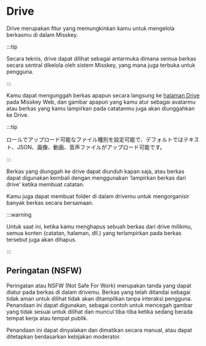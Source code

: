 # Drive

Drive merupakan fitur yang memungkinkan kamu untuk mengelola berkasmu di dalam Misskey.

:::tip

Secara teknis, drive dapat dilihat sebagai antarmuka dimana semua berkas secara sentral dikelola oleh sistem Misskey, yang mana juga terbuka untuk pengguna.

:::

Kamu dapat mengunggah berkas apapun secara langsung ke [halaman Drive](x-mi-web://my/drive) pada Misskey Web, dan gambar apapun yang kamu atur sebagai avatarmu atau berkas yang kamu lampirkan pada catatanmu juga akan diunggahkan ke Drive.

:::tip

ロールでアップロード可能なファイル種別を設定可能で、デフォルトではテキスト、JSON、画像、動画、音声ファイルがアップロード可能です。

:::

Berkas yang diunggah ke drive dapat diunduh kapan saja, atau berkas dapat digunakan kembali dengan menggunakan 'lampirkan berkas dari drive' ketika membuat catatan.

Kamu juga dapat membuat folder di dalam drivemu untuk mengorganisir banyak berkas secara bersamaan.

:::warning

Untuk saat ini, ketika kamu menghapus sebuah berkas dari drive milikmu, semua konten (catatan, halaman, dll.) yang terlampirkan pada berkas tersebut juga akan dihapus.

:::

## Peringatan (NSFW)

Peringatan atau NSFW (Not Safe For Work) merupakan tanda yang dapat diatur pada berkas di dalam drivemu. Berkas yang telah ditandai sebagai tidak aman untuk dilihat tidak akan ditampilkan tanpa interaksi pengguna. Penandaan ini dapat digunakan, sebagai contoh untuk mencegah gambar yang tidak sesuai untuk dilihat dan muncul tiba-tiba ketika sedang berada tempat kerja atau tempat publik.

Penandaan ini dapat dinyalakan dan dimatikan secara manual, atau dapat ditetapkan berdasarkan kebijakan moderator.
